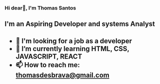 ### Hi dear👋, I'm Thomas Santos

<h2>I'm an Aspiring Developer and systems Analyst<h2>


- 🔭 I'm looking for a job as a developer
- 🌱 I’m currently learning HTML, CSS, JAVASCRIPT, REACT
- 📫 How to reach me: thomasdesbrava@gmail.com

